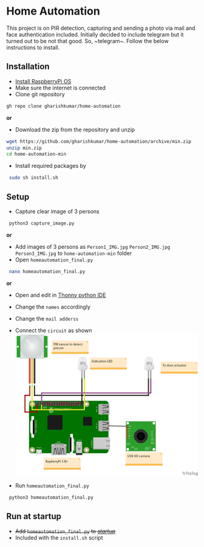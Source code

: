 # Home Automation
This project is on PIR detection, capturing and sending a photo via mail and face authentication included. Initially decided to include telegram but it turned out to be not that good. So, ~telegram~. Follow the below instructions to install.

## Installation
 - [Install RaspberryPi OS](https://www.raspberrypi.org/software/operating-systems/#raspberry-pi-os-32-bit)
 - Make sure the internet is connected
 - Clone git repository
```bash
gh repo clone gharishkumar/home-automation
```
   **or**
 - Download the zip from the repository and unzip
```bash
wget https://github.com/gharishkumar/home-automation/archive/min.zip
unzip min.zip
cd home-automation-min
```
 - Install required packages by
```bash
 sudo sh install.sh
```

## Setup
 - Capture clear image of 3 persons
```bash
 python3 capture_image.py
```
**or**
 - Add images of 3 persons as `Person1_IMG.jpg` `Person2_IMG.jpg` `Person3_IMG.jpg` to `home-automation-min` folder
 - Open `homeautomation_final.py`
```bash
 nano homeautomation_final.py
```
**or**
 - Open and edit in [Thonny python IDE](https://thonny.org/)
 - Change the `names` accordingly

 - Change the `mail adderss`

 - Connect the `circuit` as shown
![Image](https://github.com/gharishkumar/home-automation/raw/main/homeautomation_bb.png)
 - Run `homeautomation_final.py`
```bash
 python3 homeautomation_final.py
```
## Run at startup
 - ~~Add `homeautomation_final.py` to [*startup*](https://www.dexterindustries.com/howto/run-a-program-on-your-raspberry-pi-at-startup/)~~
 - Included with the `install.sh` script

